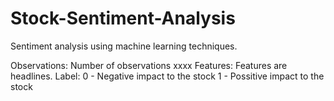 # Stock-Sentiment-Analysis
Sentiment analysis using machine learning techniques.

Observations:
    Number of observations xxxx
Features:
    Features are headlines.
Label:
    0 - Negative impact to the stock
    1 - Possitive impact to the stock